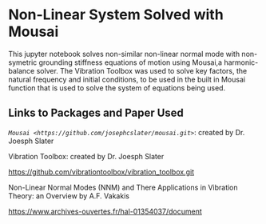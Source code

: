 # Non-Linear System Solved with Mousai
This jupyter notebook solves non-similar non-linear normal mode with non-symetric grounding stiffness equations of motion using Mousai,a harmonic-balance solver. The Vibration Toolbox was used to solve key factors, the natural frequency and initial conditions, to be used in the built in Mousai function that is used to solve the system of equations being used. 


## Links to Packages and Paper Used
_`Mousai <https://github.com/josephcslater/mousai.git>`_: created by Dr. Joesph Slater


  
Vibration Toolbox: created by Dr. Joesph Slater

  https://github.com/vibrationtoolbox/vibration_toolbox.git
  
Non-Linear Normal Modes (NNM) and There Applications in Vibration Theory: an Overview by A.F. Vakakis

  https://www.archives-ouvertes.fr/hal-01354037/document
